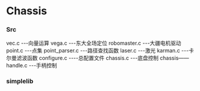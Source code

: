 # Chassis

### Src
vec.c ---向量运算
vega.c ---东大全场定位
robomaster.c ---大疆电机驱动
point.c ---点集
point_parser.c ---路径查找函数
laser.c ---激光
karman.c ---卡尔曼滤波函数
configure.c ----总配置文件
chassis.c ---底盘控制
chassis——handle.c ---手柄控制
### simplelib

